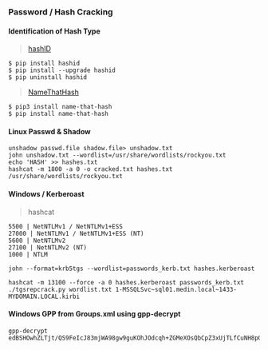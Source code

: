 
### Password / Hash Cracking

#### Identification of Hash Type

> [hashID](https://github.com/psypanda/hashID)
```
$ pip install hashid
$ pip install --upgrade hashid
$ pip uninstall hashid
```
> [NameThatHash](https://github.com/HashPals/Name-That-Hash)
```
$ pip3 install name-that-hash
$ pip install name-that-hash
```

#### Linux Passwd & Shadow
```
unshadow passwd.file shadow.file> unshadow.txt
john unshadow.txt --wordlist=/usr/share/wordlists/rockyou.txt
echo 'HASH' >> hashes.txt
hashcat -m 1800 -a 0 -o cracked.txt hashes.txt /usr/share/wordlists/rockyou.txt
```

#### Windows / Kerberoast

> hashcat
```
5500 | NetNTLMv1 / NetNTLMv1+ESS
27000 | NetNTLMv1 / NetNTLMv1+ESS (NT) 
5600 | NetNTLMv2
27100 | NetNTLMv2 (NT)
1000 | NTLM
   ```

```
john --format=krb5tgs --wordlist=passwords_kerb.txt hashes.kerberoast

hashcat -m 13100 --force -a 0 hashes.kerberoast passwords_kerb.txt
./tgsrepcrack.py wordlist.txt 1-MSSQLSvc~sql01.medin.local~1433-MYDOMAIN.LOCAL.kirbi

```




#### Windows GPP from Groups.xml using gpp-decrypt

```
gpp-decrypt edBSHOwhZLTjt/QS9FeIcJ83mjWA98gw9guKOhJOdcqh+ZGMeXOsQbCpZ3xUjTLfCuNH8pG5aSVYdYw/NglVmQ
```

